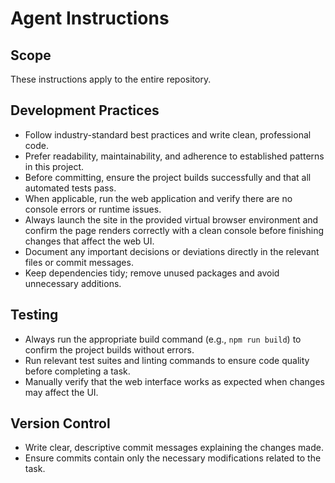 # Agent Instructions

## Scope
These instructions apply to the entire repository.

## Development Practices
- Follow industry-standard best practices and write clean, professional code.
- Prefer readability, maintainability, and adherence to established patterns in this project.
- Before committing, ensure the project builds successfully and that all automated tests pass.
- When applicable, run the web application and verify there are no console errors or runtime issues.
- Always launch the site in the provided virtual browser environment and confirm the page renders correctly with a clean console before finishing changes that affect the web UI.
- Document any important decisions or deviations directly in the relevant files or commit messages.
- Keep dependencies tidy; remove unused packages and avoid unnecessary additions.

## Testing
- Always run the appropriate build command (e.g., `npm run build`) to confirm the project builds without errors.
- Run relevant test suites and linting commands to ensure code quality before completing a task.
- Manually verify that the web interface works as expected when changes may affect the UI.

## Version Control
- Write clear, descriptive commit messages explaining the changes made.
- Ensure commits contain only the necessary modifications related to the task.

